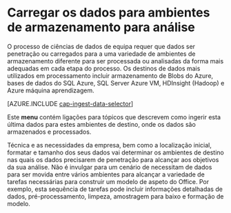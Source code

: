 <properties 
    pageTitle="Carregar os dados para ambientes de armazenamento para análise | Microsoft Azure" 
    description="Mover os dados de armazenamento de Blobs do Azure e para" 
    services="machine-learning,storage" 
    documentationCenter="" 
    authors="bradsev" 
    manager="jhubbard" 
    editor="cgronlun" />

<tags 
    ms.service="machine-learning" 
    ms.workload="data-services" 
    ms.tgt_pltfrm="na" 
    ms.devlang="na" 
    ms.topic="article" 
    ms.date="09/19/2016" 
    ms.author="bradsev" />

# <a name="load-data-into-storage-environments-for-analytics"></a>Carregar os dados para ambientes de armazenamento para análise

O processo de ciências de dados de equipa requer que dados ser penetração ou carregados para a uma variedade de ambientes de armazenamento diferente para ser processada ou analisadas da forma mais adequadas em cada etapa do processo. Os destinos de dados mais utilizados em processamento incluir armazenamento de Blobs do Azure, bases de dados do SQL Azure, SQL Server Azure VM, HDInsight (Hadoop) e Azure máquina aprendizagem. 

[AZURE.INCLUDE [cap-ingest-data-selector](../../includes/cap-ingest-data-selector.md)]

Este **menu** contém ligações para tópicos que descrevem como ingerir esta última dados para estes ambientes de destino, onde os dados são armazenados e processados.

Técnica e as necessidades da empresa, bem como a localização inicial, formatar e tamanho dos seus dados vai determinar os ambientes de destino nas quais os dados precisarem de penetração para alcançar aos objetivos da sua análise. Não é invulgar para um cenário de necessitam de dados para ser movida entre vários ambientes para alcançar a variedade de tarefas necessárias para construir um modelo de aspeto do Office. Por exemplo, esta sequência de tarefas pode incluir informações detalhadas de dados, pré-processamento, limpeza, amostragem para baixo e formação de modelo.
